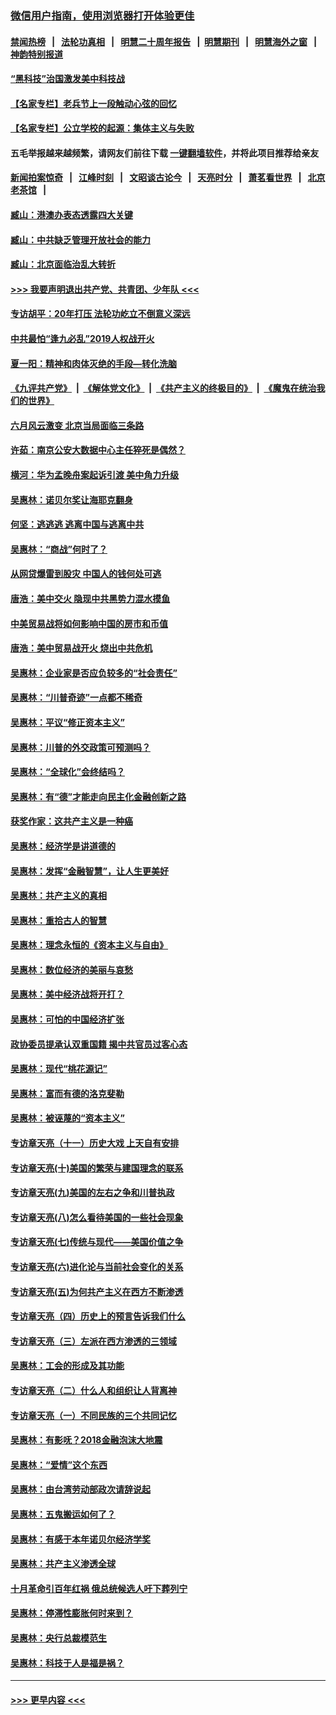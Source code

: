 ### [微信用户指南，使用浏览器打开体验更佳](https://github.com/gfw-breaker/banned-news1/blob/master/indexes/wechat-guide.md?t=0)
#### [禁闻热榜](热点新闻.md?t=0)  &nbsp;&nbsp;|&nbsp;&nbsp; [法轮功真相](https://github.com/gfw-breaker/truth/blob/master/README.md?t=0) &nbsp;&nbsp;|&nbsp;&nbsp; [明慧二十周年报告](https://github.com/gfw-breaker/mh-reports/blob/master/README.md?t=0) &nbsp;&nbsp;|&nbsp;&nbsp;[明慧期刊](https://github.com/gfw-breaker/mh-qikan) &nbsp;&nbsp;|&nbsp;&nbsp; [明慧海外之窗](https://github.com/gfw-breaker/mh-news/blob/master/README.md?t=0) &nbsp;&nbsp;|&nbsp;&nbsp; [神韵特别报道](https://github.com/gfw-breaker/mh-news/blob/master/shenyun.md?t=0)
#### [“黑科技”治国激发美中科技战](../pages/nsc423/n11638056.md?t=02031922) 
#### [【名家专栏】老兵节上一段触动心弦的回忆](../pages/nsc423/n11646016.md?t=02031922) 
#### [【名家专栏】公立学校的起源：集体主义与失败](../pages/nsc423/n11601833.md?t=02031922) 
#### 五毛举报越来越频繁，请网友们前往下载 [一键翻墙软件](https://github.com/gfw-breaker/ssr-accounts)，并将此项目推荐给亲友
#### [新闻拍案惊奇](https://github.com/gfw-breaker/banned-news1/blob/master/pages/link4.md) &nbsp;&nbsp;|&nbsp;&nbsp; [江峰时刻](https://github.com/gfw-breaker/banned-news1/blob/master/pages/link4.md) &nbsp;&nbsp;|&nbsp;&nbsp; [文昭谈古论今](https://github.com/gfw-breaker/banned-news1/blob/master/pages/link4.md) &nbsp;&nbsp;|&nbsp;&nbsp; [天亮时分](https://github.com/gfw-breaker/banned-news1/blob/master/pages/link4.md) &nbsp;&nbsp;|&nbsp;&nbsp; [萧茗看世界](https://github.com/gfw-breaker/banned-news1/blob/master/pages/link4.md) &nbsp;&nbsp;|&nbsp;&nbsp; [北京老茶馆](https://github.com/gfw-breaker/banned-news1/blob/master/pages/link4.md) &nbsp;&nbsp;|&nbsp;&nbsp; 
#### [臧山：港澳办表态透露四大关键](../pages/nsc423/n11421628.md?t=02031922) 
#### [臧山：中共缺乏管理开放社会的能力](../pages/nsc423/n11407457.md?t=02031922) 
#### [臧山：北京面临治乱大转折](../pages/nsc423/n11406895.md?t=02031922) 
#### [>>> 我要声明退出共产党、共青团、少年队 <<<](https://github.com/begood0513/goodnews/blob/master/quit/letter.md) 
#### [专访胡平：20年打压 法轮功屹立不倒意义深远](../pages/nsc423/n11398800.md?t=02031922) 
#### [中共最怕“逢九必乱”2019人权战开火](../pages/nsc423/n11385248.md?t=02031922) 
#### [夏一阳：精神和肉体灭绝的手段—转化洗脑](../pages/nsc423/n11368250.md?t=02031922) 
#### [《九评共产党》](https://github.com/begood0513/9ping.md/blob/master/README.md) &nbsp;|&nbsp; [《解体党文化》](../../../../jtdwh.md/blob/master/README.md)  &nbsp;|&nbsp; [《共产主义的终极目的》](../../../../gczydzjmd.md/blob/master/README.md) &nbsp;|&nbsp; [《魔鬼在统治我们的世界》](../../../../mgztzwmdsj.md/blob/master/README.md) 
#### [六月风云激变 北京当局面临三条路](../pages/nsc423/n11313668.md?t=02031922) 
#### [许茹：南京公安大数据中心主任猝死是偶然？](../pages/nsc423/n11064744.md?t=02031922) 
#### [横河：华为孟晚舟案起诉引渡 美中角力升级](../pages/nsc423/n11027230.md?t=02031922) 
#### [吴惠林：诺贝尔奖让海耶克翻身](../pages/nsc423/n10890049.md?t=02031922) 
#### [何坚：逃逃逃 逃离中国与逃离中共](../pages/nsc423/n10592891.md?t=02031922) 
#### [吴惠林：“商战”何时了？](../pages/nsc423/n10573558.md?t=02031922) 
#### [从网贷爆雷到股灾 中国人的钱何处可逃](../pages/nsc423/n10572800.md?t=02031922) 
#### [唐浩：美中交火 隐现中共黑势力混水摸鱼](../pages/nsc423/n10544040.md?t=02031922) 
#### [中美贸易战将如何影响中国的房市和币值](../pages/nsc423/n10543697.md?t=02031922) 
#### [唐浩：美中贸易战开火 烧出中共危机](../pages/nsc423/n10540126.md?t=02031922) 
#### [吴惠林：企业家是否应负较多的“社会责任”](../pages/nsc423/n10535022.md?t=02031922) 
#### [吴惠林：“川普奇迹”一点都不稀奇](../pages/nsc423/n10512808.md?t=02031922) 
#### [吴惠林：平议“修正资本主义”](../pages/nsc423/n10495724.md?t=02031922) 
#### [吴惠林：川普的外交政策可预测吗？](../pages/nsc423/n10462387.md?t=02031922) 
#### [吴惠林：“全球化”会终结吗？](../pages/nsc423/n10452838.md?t=02031922) 
#### [吴惠林：有“德”才能走向民主化金融创新之路](../pages/nsc423/n10432292.md?t=02031922) 
#### [获奖作家：这共产主义是一种癌](../pages/nsc423/n10431541.md?t=02031922) 
#### [吴惠林：经济学是讲道德的](../pages/nsc423/n10398014.md?t=02031922) 
#### [吴惠林：发挥“金融智慧”，让人生更美好](../pages/nsc423/n10375019.md?t=02031922) 
#### [吴惠林：共产主义的真相](../pages/nsc423/n10351394.md?t=02031922) 
#### [吴惠林：重拾古人的智慧](../pages/nsc423/n10337691.md?t=02031922) 
#### [吴惠林：理念永恒的《资本主义与自由》](../pages/nsc423/n10316274.md?t=02031922) 
#### [吴惠林：数位经济的美丽与哀愁](../pages/nsc423/n10292946.md?t=02031922) 
#### [吴惠林：美中经济战将开打？](../pages/nsc423/n10258825.md?t=02031922) 
#### [吴惠林：可怕的中国经济扩张](../pages/nsc423/n10219147.md?t=02031922) 
#### [政协委员提承认双重国籍 揭中共官员过客心态](../pages/nsc423/n10208809.md?t=02031922) 
#### [吴惠林：现代“桃花源记”](../pages/nsc423/n10185234.md?t=02031922) 
#### [吴惠林：富而有德的洛克斐勒](../pages/nsc423/n10142264.md?t=02031922) 
#### [吴惠林：被诬蔑的“资本主义”](../pages/nsc423/n10124816.md?t=02031922) 
#### [专访章天亮（十一）历史大戏 上天自有安排](../pages/nsc423/n10094905.md?t=02031922) 
#### [专访章天亮(十)美国的繁荣与建国理念的联系](../pages/nsc423/n10094899.md?t=02031922) 
#### [专访章天亮(九)美国的左右之争和川普执政](../pages/nsc423/n10094889.md?t=02031922) 
#### [专访章天亮(八)怎么看待美国的一些社会现象](../pages/nsc423/n10094857.md?t=02031922) 
#### [专访章天亮(七)传统与现代——美国价值之争](../pages/nsc423/n10093140.md?t=02031922) 
#### [专访章天亮(六)进化论与当前社会变化的关系](../pages/nsc423/n10092036.md?t=02031922) 
#### [专访章天亮(五)为何共产主义在西方不断渗透](../pages/nsc423/n10083620.md?t=02031922) 
#### [专访章天亮（四）历史上的预言告诉我们什么](../pages/nsc423/n10083606.md?t=02031922) 
#### [专访章天亮（三）左派在西方渗透的三领域](../pages/nsc423/n10081115.md?t=02031922) 
#### [吴惠林：工会的形成及其功能](../pages/nsc423/n10080633.md?t=02031922) 
#### [专访章天亮（二）什么人和组织让人背离神](../pages/nsc423/n10076637.md?t=02031922) 
#### [专访章天亮（一）不同民族的三个共同记忆](../pages/nsc423/n10074188.md?t=02031922) 
#### [吴惠林：有影呒？2018金融泡沫大地震](../pages/nsc423/n10040534.md?t=02031922) 
#### [吴惠林：“爱情”这个东西](../pages/nsc423/n10019423.md?t=02031922) 
#### [吴惠林：由台湾劳动部政次请辞说起](../pages/nsc423/n9979679.md?t=02031922) 
#### [吴惠林：五鬼搬运如何了？](../pages/nsc423/n9925338.md?t=02031922) 
#### [吴惠林：有感于本年诺贝尔经济学奖](../pages/nsc423/n9871883.md?t=02031922) 
#### [吴惠林：共产主义渗透全球](../pages/nsc423/n9812748.md?t=02031922) 
#### [十月革命引百年红祸 俄总统候选人吁下葬列宁](../pages/nsc423/n9810182.md?t=02031922) 
#### [吴惠林：停滞性膨胀何时来到？](../pages/nsc423/n9764136.md?t=02031922) 
#### [吴惠林：央行总裁模范生](../pages/nsc423/n9728134.md?t=02031922) 
#### [吴惠林：科技于人是福是祸？](../pages/nsc423/n9672982.md?t=02031922) 

----
#### [ >>> 更早内容 <<< ](../indexes/nsc423-earlier.md)
